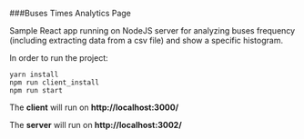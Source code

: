 ###Buses Times Analytics Page

Sample React app running on NodeJS server for analyzing buses frequency   
(including extracting data from a csv file) and show a specific histogram. 

In order to run the project:
```
yarn install
npm run client_install
npm run start
```
The **client** will run on **http://localhost:3000/**

The **server** will run on **http://localhost:3002/**
